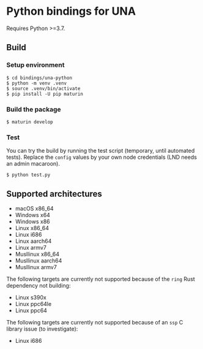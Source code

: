 # Python bindings for UNA

Requires Python >=3.7.

## Build

### Setup environment

```shell
$ cd bindings/una-python
$ python -m venv .venv
$ source .venv/bin/activate
$ pip install -U pip maturin
```

### Build the package

```shell
$ maturin develop
```

### Test

You can try the build by running the test script (temporary, until automated tests). Replace the `config` values by your own node credentials (LND needs an admin macaroon).

```shell
$ python test.py
```

## Supported architectures

- macOS x86_64
- Windows x64
- Windows x86
- Linux x86_64
- Linux i686
- Linux aarch64
- Linux armv7
- Musllinux x86_64
- Musllinux aarch64
- Musllinux armv7

The following targets are currently not supported because of the `ring` Rust dependency not building:

- Linux s390x
- Linux ppc64le
- Linux ppc64

The following targets are currently not supported because of an `ssp` C library issue (to investigate):

- Linux i686
